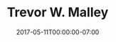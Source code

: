 ---
title: Trevor W. Malley
date: 2017-05-11T00:00:00-07:00
tags:
  - eagle
description:
draft: false
---